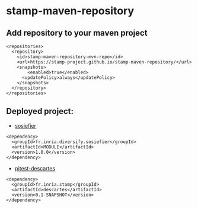 # stamp-maven-repository

## Add repository to your maven project

```maven
<repositories>
  <repository>
    <id>stamp-maven-repository-mvn-repo</id>
    <url>https://stamp-project.github.io/stamp-maven-repository/</url>
    <snapshots>
        <enabled>true</enabled>
      <updatePolicy>always</updatePolicy>
    </snapshots>
  </repository>
</repositories>
```


## Deployed project:
  * [sosiefier](https://github.com/DIVERSIFY-project/sosiefier)
```  
<dependency>
  <groupId>fr.inria.diversify.sosiefier</groupId>
  <artifactId>MODULE</artifactId>
  <version>1.0.0</version>
</dependency>
 ```

  * [pitest-descartes](https://github.com/STAMP-project/pitest-descartes)
```
<dependency>
  <groupId>fr.inria.stamp</groupId>
  <artifactId>descartes</artifactId>
  <version>0.1-SNAPSHOT</version>
</dependency>
```
